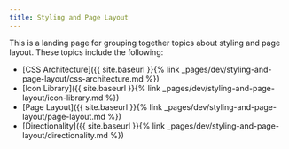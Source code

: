 ```yaml
---
title: Styling and Page Layout
---
```


This is a landing page for grouping together topics about styling and page layout. These topics include the following:

- [CSS Architecture]({{ site.baseurl }}{% link _pages/dev/styling-and-page-layout/css-architecture.md %})
- [Icon Library]({{ site.baseurl }}{% link _pages/dev/styling-and-page-layout/icon-library.md %})
- [Page Layout]({{ site.baseurl }}{% link _pages/dev/styling-and-page-layout/page-layout.md %})
- [Directionality]({{ site.baseurl }}{% link _pages/dev/styling-and-page-layout/directionality.md %})
